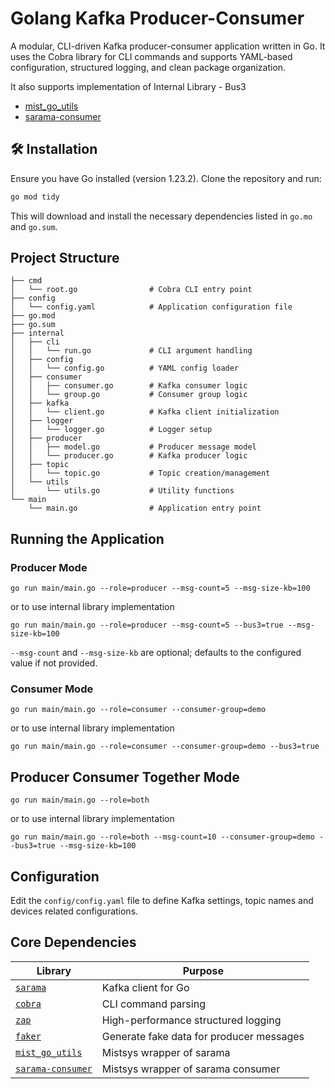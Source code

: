 # Golang Kafka Producer-Consumer

A modular, CLI-driven Kafka producer-consumer application written in Go. It uses the Cobra library for CLI commands and supports YAML-based configuration, structured logging, and clean package organization.

It also supports implementation of Internal Library - Bus3
- [mist_go_utils](github.com/mistsys/mist_go_utils)
- [sarama-consumer](github.com/mistsys/sarama-consumer)


## 🛠 Installation

Ensure you have Go installed (version 1.23.2). Clone the repository and run:

```bash
go mod tidy
```

This will download and install the necessary dependencies listed in `go.mo` and `go.sum`.


## Project Structure

```
├── cmd
│   └── root.go                # Cobra CLI entry point
├── config
│   └── config.yaml            # Application configuration file
├── go.mod
├── go.sum
├── internal
│   ├── cli
│   │   └── run.go             # CLI argument handling
│   ├── config
│   │   └── config.go          # YAML config loader
│   ├── consumer
│   │   ├── consumer.go        # Kafka consumer logic
│   │   └── group.go           # Consumer group logic
│   ├── kafka
│   │   └── client.go          # Kafka client initialization
│   ├── logger
│   │   └── logger.go          # Logger setup
│   ├── producer
│   │   ├── model.go           # Producer message model
│   │   └── producer.go        # Kafka producer logic
│   ├── topic
│   │   └── topic.go           # Topic creation/management
│   └── utils
│       └── utils.go           # Utility functions
└── main
    └── main.go                # Application entry point
```

## Running the Application

### Producer Mode
```
go run main/main.go --role=producer --msg-count=5 --msg-size-kb=100
```
or to use internal library implementation
```
go run main/main.go --role=producer --msg-count=5 --bus3=true --msg-size-kb=100
```
`--msg-count` and `--msg-size-kb` are optional; defaults to the configured value if not provided.

### Consumer Mode
```
go run main/main.go --role=consumer --consumer-group=demo
```
or to use internal library implementation
```
go run main/main.go --role=consumer --consumer-group=demo --bus3=true
```

## Producer Consumer Together Mode
```
go run main/main.go --role=both
```
or to use internal library implementation
```
go run main/main.go --role=both --msg-count=10 --consumer-group=demo --bus3=true --msg-size-kb=100
```


## Configuration
Edit the `config/config.yaml` file to define Kafka settings, topic names and devices related configurations.

## Core Dependencies
| Library                                       | Purpose                                  |
| --------------------------------------------- | ---------------------------------------- |
| [`sarama`](https://github.com/Shopify/sarama) | Kafka client for Go                      |
| [`cobra`](https://github.com/spf13/cobra)     | CLI command parsing                      |
| [`zap`](https://github.com/uber-go/zap)       | High-performance structured logging      |
| [`faker`](https://github.com/go-faker/faker)  | Generate fake data for producer messages |
|[`mist_go_utils`](github.com/mistsys/mist_go_utils)|Mistsys wrapper of sarama|
|[`sarama-consumer`](github.com/mistsys/sarama-consumer)|Mistsys wrapper of sarama consumer|
